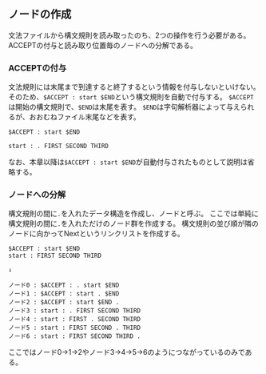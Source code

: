 ## ノードの作成

文法ファイルから構文規則を読み取ったのち、2つの操作を行う必要がある。
ACCEPTの付与と読み取り位置毎のノードへの分解である。

### ACCEPTの付与

文法規則には末尾まで到達すると終了するという情報を付与しないといけない。
そのため、`$ACCEPT : start $END`という構文規則を自動で付与する。
`$ACCEPT`は開始の構文規則で、`$END`は末尾を表す。
`$END`は字句解析器によって与えられるが、おおむねファイル末尾などを表す。

```
$ACCEPT : start $END

start : . FIRST SECOND THIRD
```

なお、本章以降は`$ACCEPT : start $END`が自動付与されたものとして説明は省略する。

### ノードへの分解

構文規則の間に`.`を入れたデータ構造を作成し、ノードと呼ぶ。
ここでは単純に構文規則の間に`.`を入れただけのノード群を作成する。
構文規則の並び順が隣のノードに向かってNextというリンクリストを作成する。

```
$ACCEPT : start $END
start : FIRST SECOND THIRD

↓

ノード0 : $ACCEPT : . start $END
ノード1 : $ACCEPT : start . $END
ノード2 : $ACCEPT : start $END .
ノード3 : start : . FIRST SECOND THIRD
ノード4 : start : FIRST . SECOND THIRD
ノード5 : start : FIRST SECOND . THIRD
ノード6 : start : FIRST SECOND THIRD .
```

ここではノード0→1→2やノード3→4→5→6のようにつながっているのみである。
